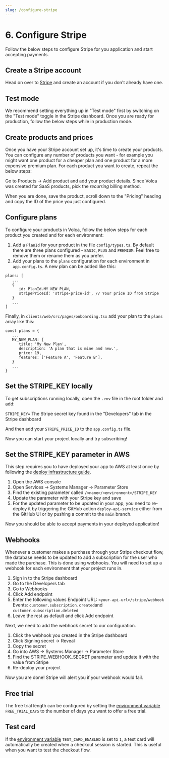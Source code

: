```yaml
---
slug: /configure-stripe
---
```


# 6. Configure Stripe

Follow the below steps to configure Stripe for you application and start accepting payments.

## Create a Stripe account

Head on over to [Stripe](https://stripe.com/) and create an account if you don't already have one.

## Test mode

We recommend setting everything up in "Test mode" first by switching on the "Test mode" toggle in the Stripe dashboard. Once you are ready for production, follow the below steps while in production mode.

## Create products and prices

Once you have your Stripe account set up, it's time to create your products. You can configure any number of products you want - for example you might want one product for a cheaper plan and one product for a more expensive premium plan. For each product you want to create, repeat the below steps:

Go to Products -> Add product and add your product details. Since Volca was created for SaaS products, pick the _recurring_ billing method.

When you are done, save the product, scroll down to the "Pricing" heading and copy the ID of the price you just configured.

## Configure plans

To configure your products in Volca, follow the below steps for each product you created and for each environment:

1. Add a `PlanId` for your product in the file `config/types.ts`. By default there are three plans configured - `BASIC`, `PLUS` and `PREMIUM`. Feel free to remove them or rename them as you prefer.
2. Add your plans to the `plans` configuration for each environment in `app.config.ts`. A new plan can be added like this: 

```
plans: [
   ...
   {
      id: PlanId.MY_NEW_PLAN,
      stripePriceId: 'stripe-price-id', // Your price ID from Stripe
   }
   ...
]
```

Finally, in `clients/web/src/pages/onboarding.tsx` add your plan to the `plans` array like this:

```
const plans = {
   ...
   MY_NEW_PLAN: {
      title: 'My New Plan',
      description: 'A plan that is mine and new.',
      price: 19,
      features: ['Feature A', 'Feature B'],
   }
   ...
}
```

## Set the STRIPE_KEY locally

To get subscriptions running locally, open the `.env` file in the root folder and add:

`STRIPE_KEY=` The Stripe secret key found in the "Developers" tab in the Stripe dashboard

And then add your `STRIPE_PRICE_ID` to the `app.config.ts` file.

Now you can start your project locally and try subscribing!

## Set the STRIPE_KEY parameter in AWS

This step requires you to have deployed your app to AWS at least once by following the [deploy infrastructure guide](/deploy-to-aws).

1. Open the AWS console
2. Open Services -> Systems Manager -> Parameter Store
3. Find the existing parameter called `/<name>/<environment>/STRIPE_KEY`
4. Update the parameter with your Stripe key and save
5. For the updated parameter to be updated in your app, you need to re-deploy it by triggering the GitHub action `deploy-api-service` either from the GitHub UI or by pushing a commit to the `main` branch.

Now you should be able to accept payments in your deployed application!

## Webhooks

Whenever a customer makes a purchase through your Stripe checkout flow, the database needs to be updated to add a subscription for the user who made the purchase. This is done using webhooks. You will need to set up a webhook for each environment that your project runs in.

1. Sign in to the Stripe dashboard
2. Go to the Developers tab
3. Go to Webhooks
4. Click Add endpoint
5. Enter the following values
   Endpoint URL: `<your-api-url>/stripe/webhook`
   Events: `customer.subscription.created`and `customer.subscription.deleted`
6. Leave the rest as default and click Add endpoint

Next, we need to add the webhook secret to our configuration.

1. Click the webhook you created in the Stripe dashboard
2. Click Signing secret -> Reveal
3. Copy the secret
4. Go into AWS -> Systems Manager -> Parameter Store
5. Find the STRIPE_WEBHOOK_SECRET parameter and update it with the value from Stripe
6. Re-deploy your project

Now you are done! Stripe will alert you if your webhook would fail.

## Free trial

The free trial length can be configured by setting the [environment variable](/configuration#environment-variables) `FREE_TRIAL_DAYS` to the number of days you want to offer a free trial.

## Test card

If the [environment variable](/configuration#environment-variables) `TEST_CARD_ENABLED` is set to `1`, a test card will automatically be created when a checkout session is started. This is useful when you want to test the checkout flow.